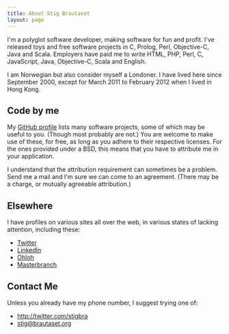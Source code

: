 ```yaml
---
title: About Stig Brautaset
layout: page
---
```


I'm a polyglot software developer, making software for fun and profit. I've
released toys and free software projects in C, Prolog, Perl, Objective-C, Java
and Scala. Employers have paid me to write HTML, PHP, Perl, C, JavaScript, Java,
Objective-C, Scala and English.

I am Norwegian but also consider myself a Londoner. I have lived here
since September 2000, except for March 2011 to February 2012 when I
lived in Hong Kong.

Code by me
----------

My [GitHub profile][github] lists many software projects, some of
which may be useful to you. (Though most probably are not.) You are
welcome to make use of these, for free, as long as you adhere to their
respective licenses. For the ones provided under a BSD, this means
that you have to attribute me in your application.

I understand that the attribution requirement can sometimes be a
problem. Send me a mail and I'm sure we can come to an agreement.
(There may be a charge, or mutually agreeable attribution.)

[github]: http://github.com/stig

Elsewhere
---------

I have profiles on various sites all over the web, in various states
of lacking attention, including these:

* [Twitter](http://twitter.com/stigbra)
* [LinkedIn](http://uk.linkedin.com/in/stigbrautaset)
* [Ohloh](https://www.ohloh.net/accounts/stigbra)
* [Masterbranch](http://www.masterbranch.com/developer/stig.brautaset)


Contact Me
----------

Unless you already have my phone number, I suggest trying one of:

* <http://twitter.com/stigbra>
* <stig@brautaset.org>


